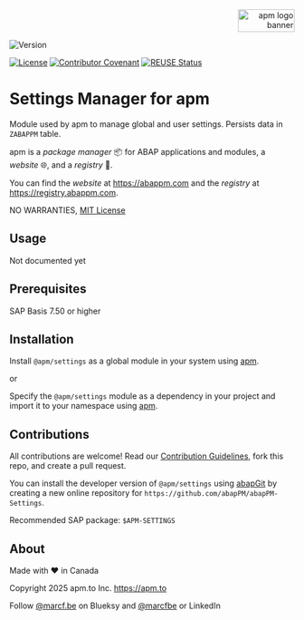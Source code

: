 <div align="right">
  <picture>
    <img width="100" height="40" alt="apm logo banner" src="https://github.com/abapPM/abapPM/blob/main/img/apm_banner.png?raw=true&ver=1.0.0">
  </picture>
</div>

![Version](https://img.shields.io/endpoint?url=https://shield.abappm.com/github/abapPM/abapPM-Settings/src/zif_Settings.intf.abap/c_version&label=Version&color=blue)

[![License](https://img.shields.io/github/license/abapPM/abapPM-Settings?label=License&color=success)](https://github.com/abapPM/abapPM-Settings/blob/main/LICENSE)
[![Contributor Covenant](https://img.shields.io/badge/Contributor%20Covenant-2.1-4baaaa.svg?color=success)](https://github.com/abapPM/.github/blob/main/CODE_OF_CONDUCT.md)
[![REUSE Status](https://api.reuse.software/badge/github.com/abapPM/abapPM-Settings)](https://api.reuse.software/info/github.com/abapPM/abapPM-Settings)

# Settings Manager for apm

Module used by apm to manage global and user settings. Persists data in `ZABAPPM` table.

apm is a *package manager* 📦 for ABAP applications and modules, a *website* 🌐, and a *registry* 📑.

You can find the *website* at https://abappm.com and the *registry* at https://registry.abappm.com.

NO WARRANTIES, [MIT License](https://github.com/abapPM/abapPM-Settings/blob/main/LICENSE)

## Usage

Not documented yet

## Prerequisites

SAP Basis 7.50 or higher

## Installation

Install `@apm/settings` as a global module in your system using [apm](https://abappm.com).

or

Specify the `@apm/settings` module as a dependency in your project and import it to your namespace using [apm](https://abappm.com).

## Contributions

All contributions are welcome! Read our [Contribution Guidelines](https://github.com/abapPM/abapPM-Settings/blob/main/CONTRIBUTING.md), fork this repo, and create a pull request.

You can install the developer version of `@apm/settings` using [abapGit](https://github.com/abapGit/abapGit) by creating a new online repository for `https://github.com/abapPM/abapPM-Settings`.

Recommended SAP package: `$APM-SETTINGS`

## About

Made with ❤ in Canada

Copyright 2025 apm.to Inc. <https://apm.to>

Follow [@marcf.be](https://bsky.app/profile/marcf.be) on Blueksy and [@marcfbe](https://linkedin.com/in/marcfbe) or LinkedIn
